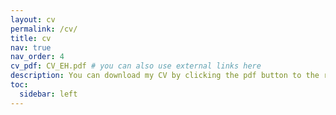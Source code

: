 ```yaml
---
layout: cv
permalink: /cv/
title: cv
nav: true
nav_order: 4
cv_pdf: CV_EH.pdf # you can also use external links here
description: You can download my CV by clicking the pdf button to the right.
toc:
  sidebar: left
---
```

